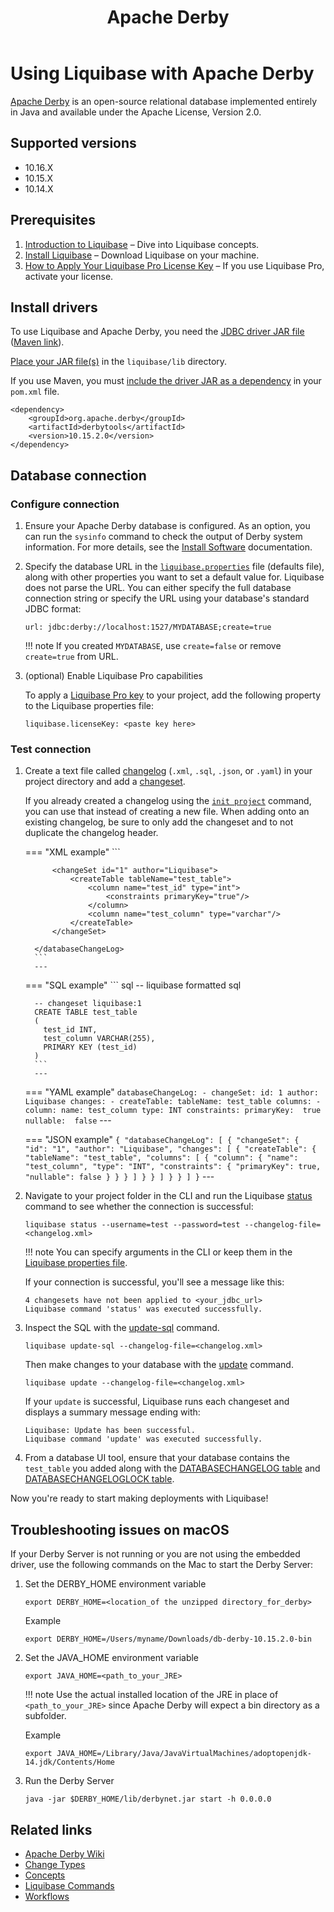 ﻿---
title: Apache Derby
---

# Using Liquibase with Apache Derby

[Apache Derby](https://db.apache.org/derby/) is an open-source relational database implemented entirely in Java and available under the Apache License, Version 2.0.

## Supported versions

*   10.16.X
*   10.15.X
*   10.14.X

## Prerequisites

1. [Introduction to Liquibase](https://docs.liquibase.com/concepts/introduction-to-liquibase.html) – Dive into Liquibase concepts.
1. [Install Liquibase](https://docs.liquibase.com/start/install/home.html) – Download Liquibase on your machine.
1. [How to Apply Your Liquibase Pro License Key](https://docs.liquibase.com/workflows/liquibase-pro/how-to-apply-your-liquibase-pro-license-key.html) – If you use Liquibase Pro, activate your license.

## Install drivers

To use Liquibase and Apache Derby, you need the [JDBC driver JAR file](https://db.apache.org/derby/derby_downloads.html) ([Maven link](https://mvnrepository.com/artifact/org.apache.derby/derbytools)).

[Place your JAR file(s)](https://docs.liquibase.com/workflows/liquibase-community/adding-and-updating-liquibase-drivers.html) in the `liquibase/lib` directory.

If you use Maven, you must [include the driver JAR as a dependency](https://docs.liquibase.com/tools-integrations/maven/maven-pom-file.html) in your `pom.xml` file.

```
<dependency>
    <groupId>org.apache.derby</groupId>
    <artifactId>derbytools</artifactId>
    <version>10.15.2.0</version>
</dependency>
```

## Database connection

### Configure connection

1.  Ensure your Apache Derby database is configured. As an option, you can run the `sysinfo` command to check the output of Derby system information. For more details, see the [Install Software](https://db.apache.org/derby/papers/DerbyTut/install_software.html) documentation.

1.  Specify the database URL in the [`liquibase.properties`](https://docs.liquibase.com/concepts/connections/creating-config-properties.html) file (defaults file), along with other properties you want to set a default value for. Liquibase does not parse the URL. You can either specify the full database connection string or specify the URL using your database's standard JDBC format:

    ```
    url: jdbc:derby://localhost:1527/MYDATABASE;create=true
    ```

    !!! note
        If you created `MYDATABASE`, use `create=false` or remove `create=true` from URL.

1. (optional) Enable Liquibase Pro capabilities

    To apply a [Liquibase Pro key](https://www.liquibase.com/trial) to your project, add the following property to the Liquibase properties file:
    
    ```
    liquibase.licenseKey: <paste key here>
    ```

### Test connection

1.  Create a text file called [changelog](https://docs.liquibase.com/concepts/changelogs/home.html) (`.xml`, `.sql`, `.json`, or `.yaml`) in your project directory and add a [changeset](https://docs.liquibase.com/concepts/changelogs/changeset.html).

    If you already created a changelog using the [`init project`](https://docs.liquibase.com/commands/init/project.html) command, you can use that instead of creating a new file. When adding onto an existing changelog, be sure to only add the changeset and to not duplicate the changelog header.

    === "XML example"
          ```
          <?xml version="1.0" encoding="UTF-8"?>
          <databaseChangeLog
              xmlns="http://www.liquibase.org/xml/ns/dbchangelog"
              xmlns:xsi="http://www.w3.org/2001/XMLSchema-instance"
              xmlns:ext="http://www.liquibase.org/xml/ns/dbchangelog-ext"
              xmlns:pro="http://www.liquibase.org/xml/ns/pro"
              xsi:schemaLocation="http://www.liquibase.org/xml/ns/dbchangelog
                  http://www.liquibase.org/xml/ns/dbchangelog/dbchangelog-latest.xsd
                  http://www.liquibase.org/xml/ns/dbchangelog-ext http://www.liquibase.org/xml/ns/dbchangelog/dbchangelog-ext.xsd
                  http://www.liquibase.org/xml/ns/pro http://www.liquibase.org/xml/ns/pro/liquibase-pro-latest.xsd">
    
              <changeSet id="1" author="Liquibase">
                  <createTable tableName="test_table">
                      <column name="test_id" type="int">
                          <constraints primaryKey="true"/>
                      </column>
                      <column name="test_column" type="varchar"/>
                  </createTable>
              </changeSet>
    
          </databaseChangeLog>
          ```
          ---

    === "SQL example"
          ``` sql
          -- liquibase formatted sql

          -- changeset liquibase:1
          CREATE TABLE test_table
          (
            test_id INT, 
            test_column VARCHAR(255), 
            PRIMARY KEY (test_id)
          )
          ```
          ---
      
    === "YAML example"
          ```
          databaseChangeLog:
             - changeSet:
                 id: 1
                 author: Liquibase
                 changes:
                 - createTable:
                     tableName: test_table
                     columns:
                     - column:
                         name: test_column
                         type: INT
                         constraints:
                             primaryKey:  true
                             nullable:  false
          ```
          ---

    === "JSON example"
          ```
          {
            "databaseChangeLog": [
              {
                "changeSet": {
                  "id": "1",
                  "author": "Liquibase",
                  "changes": [
                    {
                      "createTable": {
                        "tableName": "test_table",
                        "columns": [
                          {
                            "column": {
                              "name": "test_column",
                              "type": "INT",
                              "constraints": {
                                "primaryKey": true,
                                "nullable": false
                              }
                            }
                          }
                        ]
                      }
                    }
                  ]
                }
              }
            ]
          }
          ```
          ---

1.  Navigate to your project folder in the CLI and run the Liquibase [status](https://docs.liquibase.com/commands/change-tracking/status.html) command to see whether the connection is successful:

    ```
    liquibase status --username=test --password=test --changelog-file=<changelog.xml>
    ```

    !!! note
        You can specify arguments in the CLI or keep them in the [Liquibase properties file](https://docs.liquibase.com/concepts/connections/creating-config-properties.html).

    If your connection is successful, you'll see a message like this:

    ```
    4 changesets have not been applied to <your_jdbc_url>
    Liquibase command 'status' was executed successfully.
    ```

1.  Inspect the SQL with the [update-sql](https://docs.liquibase.com/commands/update/update-sql.html) command. 

    ```
    liquibase update-sql --changelog-file=<changelog.xml>
    ```

    Then make changes to your database with the [update](https://docs.liquibase.com/commands/update/update.html) command.
    
    ```
    liquibase update --changelog-file=<changelog.xml>
    ```
     
    If your `update` is successful, Liquibase runs each changeset and displays a summary message ending with:

    ```
    Liquibase: Update has been successful.
    Liquibase command 'update' was executed successfully.
    ```

1.  From a database UI tool, ensure that your database contains the `test_table` you added along with the [DATABASECHANGELOG table](https://docs.liquibase.com/concepts/tracking-tables/databasechangelog-table.html) and [DATABASECHANGELOGLOCK table](https://docs.liquibase.com/concepts/tracking-tables/databasechangeloglock-table.html).

Now you're ready to start making deployments with Liquibase!

## Troubleshooting issues on macOS

If your Derby Server is not running or you are not using the embedded driver, use the following commands on the Mac to start the Derby Server:

1. Set the DERBY_HOME environment variable

    ```
    export DERBY_HOME=<location_of the unzipped directory_for_derby>
    ```

    Example

    ```
    export DERBY_HOME=/Users/myname/Downloads/db-derby-10.15.2.0-bin
    ```

2. Set the JAVA_HOME environment variable

    ```
    export JAVA_HOME=<path_to_your_JRE>
    ```

    !!! note
        Use the actual installed location of the JRE in place of `<path_to_your_JRE>` since Apache Derby will expect a bin directory as a subfolder.
    
    Example

    ```
    export JAVA_HOME=/Library/Java/JavaVirtualMachines/adoptopenjdk-14.jdk/Contents/Home
    ```

3. Run the Derby Server

    ```
    java -jar $DERBY_HOME/lib/derbynet.jar start -h 0.0.0.0
    ```

## Related links


*   [Apache Derby Wiki](https://cwiki.apache.org/confluence/display/DERBY/FrontPage)
*   [Change Types](https://docs.liquibase.com/change-types/home.html)
*   [Concepts](https://docs.liquibase.com/concepts/home.html)
*   [Liquibase Commands](https://docs.liquibase.com/commands/home.html)
*   [Workflows](https://docs.liquibase.com/workflows/home.html)